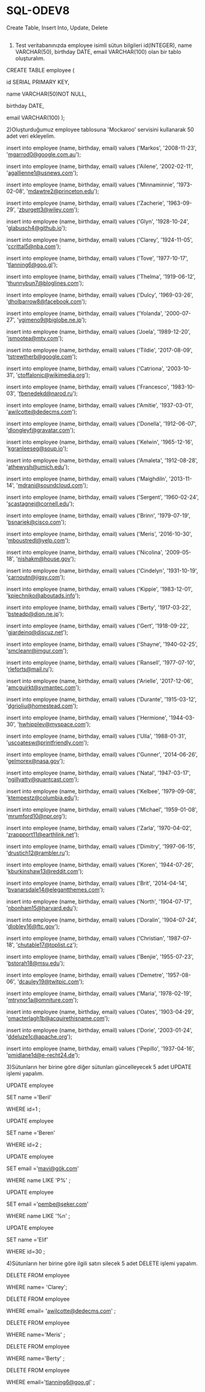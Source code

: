 # SQL-ODEV8
Create Table, Insert Into, Update, Delete
##

1) Test veritabanınızda employee isimli sütun bilgileri id(INTEGER), name VARCHAR(50), birthday DATE, email VARCHAR(100) olan bir tablo oluşturalım.

CREATE TABLE employee (

id SERIAL PRIMARY KEY,

name VARCHAR(50)NOT NULL,

birthday DATE,

email VARCHAR(100) );

2)Oluşturduğumuz employee tablosuna 'Mockaroo' servisini kullanarak 50 adet veri ekleyelim.

insert into employee (name, birthday, email) values ('Markos', '2008-11-23', 'mgarrod0@google.com.au');

insert into employee (name, birthday, email) values ('Ailene', '2002-02-11', 'agallienne1@usnews.com');

insert into employee (name, birthday, email) values ('Minnaminnie', '1973-02-08', 'mdawtre2@princeton.edu');

insert into employee (name, birthday, email) values ('Zacherie', '1963-09-29', 'zburgett3@wiley.com');

insert into employee (name, birthday, email) values ('Glyn', '1928-10-24', 'glabusch4@github.io');

insert into employee (name, birthday, email) values ('Clarey', '1924-11-05', 'ccrittal5@nba.com');

insert into employee (name, birthday, email) values ('Tove', '1977-10-17', 'tlanning6@goo.gl');

insert into employee (name, birthday, email) values ('Thelma', '1919-06-12', 'thunnybun7@bloglines.com');

insert into employee (name, birthday, email) values ('Dulcy', '1969-03-26', 'dholbarrow8@facebook.com');

insert into employee (name, birthday, email) values ('Yolanda', '2000-07-27', 'ygimeno9@biglobe.ne.jp');

insert into employee (name, birthday, email) values ('Joela', '1989-12-20', 'jsmootea@mtv.com');

insert into employee (name, birthday, email) values ('Tildie', '2017-08-09', 'tstrewtherb@google.com');

insert into employee (name, birthday, email) values ('Catriona', '2003-10-31', 'ctoffalonic@wikimedia.org');

insert into employee (name, birthday, email) values ('Francesco', '1983-10-03', 'fbenedekd@narod.ru');

insert into employee (name, birthday, email) values ('Amitie', '1937-03-01', 'awilcotte@dedecms.com');

insert into employee (name, birthday, email) values ('Donella', '1912-06-07', 'dlongleyf@gravatar.com');

insert into employee (name, birthday, email) values ('Kelwin', '1965-12-16', 'kgranleeseg@soup.io');

insert into employee (name, birthday, email) values ('Amaleta', '1912-08-28', 'athewysh@umich.edu');

insert into employee (name, birthday, email) values ('Maighdiln', '2013-11-14', 'mdrani@soundcloud.com');

insert into employee (name, birthday, email) values ('Sergent', '1960-02-24', 'scastagnej@cornell.edu');

insert into employee (name, birthday, email) values ('Brinn', '1979-07-19', 'bsnariek@cisco.com');

insert into employee (name, birthday, email) values ('Meris', '2016-10-30', 'mboustredl@yelp.com');

insert into employee (name, birthday, email) values ('Nicolina', '2009-05-18', 'nishakm@house.gov');

insert into employee (name, birthday, email) values ('Cindelyn', '1931-10-19', 'carnoutn@jigsy.com');

insert into employee (name, birthday, email) values ('Kippie', '1983-12-01', 'kpiechniko@aboutads.info');

insert into employee (name, birthday, email) values ('Berty', '1917-03-22', 'bsteadp@dion.ne.jp');

insert into employee (name, birthday, email) values ('Gert', '1918-09-22', 'gjardeinq@discuz.net');

insert into employee (name, birthday, email) values ('Shayne', '1940-02-25', 'smcleanr@imgur.com');

insert into employee (name, birthday, email) values ('Ransell', '1977-07-10', 'rleforts@mail.ru');

insert into employee (name, birthday, email) values ('Arielle', '2017-12-06', 'amcguirkt@symantec.com');

insert into employee (name, birthday, email) values ('Durante', '1915-03-12', 'dgrioliu@homestead.com');

insert into employee (name, birthday, email) values ('Hermione', '1944-03-30', 'hwhipplev@myspace.com');

insert into employee (name, birthday, email) values ('Ulla', '1988-01-31', 'uscoatesw@printfriendly.com');

insert into employee (name, birthday, email) values ('Gunner', '2014-06-26', 'gelmorex@nasa.gov');

insert into employee (name, birthday, email) values ('Natal', '1947-03-17', 'ngillyatty@quantcast.com');

insert into employee (name, birthday, email) values ('Kelbee', '1979-09-08', 'ktempestz@columbia.edu');

insert into employee (name, birthday, email) values ('Michael', '1959-01-08', 'mrumford10@npr.org');

insert into employee (name, birthday, email) values ('Zarla', '1970-04-02', 'zrappport11@earthlink.net');

insert into employee (name, birthday, email) values ('Dimitry', '1997-06-15', 'drustich12@rambler.ru');

insert into employee (name, birthday, email) values ('Koren', '1944-07-26', 'kburkinshaw13@reddit.com');

insert into employee (name, birthday, email) values ('Brit', '2014-04-14', 'bvanarsdale14@elegantthemes.com');

insert into employee (name, birthday, email) values ('North', '1904-07-17', 'nbonham15@harvard.edu');

insert into employee (name, birthday, email) values ('Doralin', '1904-07-24', 'dlobley16@ftc.gov');

insert into employee (name, birthday, email) values ('Christian', '1987-07-18', 'chutable17@toplist.cz');

insert into employee (name, birthday, email) values ('Benjie', '1955-07-23', 'bstorah18@msu.edu');

insert into employee (name, birthday, email) values ('Demetre', '1957-08-06', 'dcauley19@twitpic.com');

insert into employee (name, birthday, email) values ('Maria', '1978-02-19', 'mtrynor1a@omniture.com');

insert into employee (name, birthday, email) values ('Oates', '1903-04-29', 'omacterlagh1b@acquirethisname.com');

insert into employee (name, birthday, email) values ('Dorie', '2003-01-24', 'ddeluze1c@apache.org');

insert into employee (name, birthday, email) values ('Pepillo', '1937-04-16', 'pmidlane1d@e-recht24.de');

3)Sütunların her birine göre diğer sütunları güncelleyecek 5 adet UPDATE işlemi yapalım.

UPDATE employee

SET name ='Beril'

WHERE id=1 ;	

UPDATE employee

SET name ='Beren'

WHERE id=2 ;

UPDATE employee

SET email ='mavi@gök.com'

WHERE name LIKE 'P%' ;	

UPDATE employee

SET email ='pembe@şeker.com'

WHERE name LIKE '%n' ;	

UPDATE employee

SET name ='Elif'

WHERE id=30 ;

4)Sütunların her birine göre ilgili satırı silecek 5 adet DELETE işlemi yapalım.

DELETE FROM employee

WHERE name= 'Clarey';

DELETE FROM employee

WHERE email= 'awilcotte@dedecms.com' ;

DELETE FROM employee

WHERE name='Meris' ;

DELETE FROM employee

WHERE name='Berty' ;

DELETE FROM employee

WHERE email='tlanning6@goo.gl' ;



